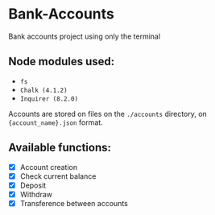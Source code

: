 # Bank-Accounts

Bank accounts project using only the terminal

## Node modules used:
- `fs`
- `Chalk (4.1.2)`
- `Inquirer (8.2.0)`

Accounts are stored on files on the `./accounts` directory, on `{account_name}.json` format.

## Available functions: 

- [x] Account creation
- [x] Check current balance
- [x] Deposit
- [x] Withdraw
- [x] Transference between accounts
